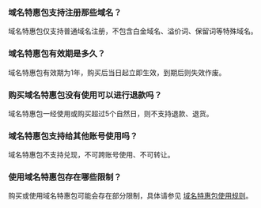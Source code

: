 
### 域名特惠包支持注册那些域名？
域名特惠包仅支持普通域名注册，不包含白金域名、溢价词、保留词等特殊域名。

### 域名特惠包有效期是多久？
域名特惠包有效期为1年，购买后当日起立即生效，到期后则失效作废。

### 购买域名特惠包没有使用可以进行退款吗？
域名特惠包一经使用或购买超过5个自然日，则不支持退款、退货。

### 域名特惠包支持给其他账号使用吗？
域名特惠包不支持兑现，不可跨账号使用、不可转让。

### 使用域名特惠包存在哪些限制？
购买或使用域名特惠包可能会存在部分限制，具体请参见 [域名特惠包使用规则](https://cloud.tencent.com/document/product/242/54413#.E4.BD.BF.E7.94.A8.E8.A7.84.E5.88.99)。
